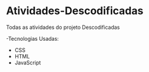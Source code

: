 # Atividades-Descodificadas
Todas as atividades do projeto Descodificadas

-Tecnologias Usadas:
- CSS
- HTML
- JavaScript
